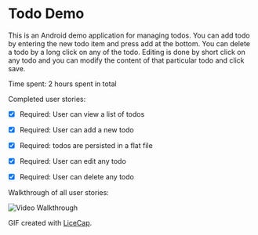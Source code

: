 # Todo Demo

This is an Android demo application for managing todos.  You can add todo by entering the new todo item and press add at the bottom.   You can delete a todo by a long click on any of the todo.  Editing is done by short click on any todo and you can modify the content of that particular todo and click save.

Time spent: 2 hours spent in total

Completed user stories:

 * [x] Required: User can view a list of todos
 * [x] Required: User can add a new todo
 * [x] Required: todos are persisted in a flat file
 * [x] Required: User can edit any todo
 * [x] Required: User can delete any todo


Walkthrough of all user stories:

![Video Walkthrough](https://cloud.githubusercontent.com/assets/4535/5640033/0029d30c-95d5-11e4-9659-403438982c31.gif)

GIF created with [LiceCap](http://www.cockos.com/licecap/).
